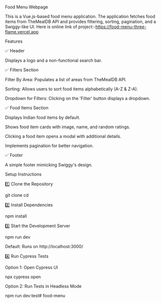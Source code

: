Food Menu Webpage

This is a Vue.js-based food menu application. The application fetches food items from TheMealDB API and provides filtering, sorting, pagination, and a Swiggy-like UI. Here is online link of project:-https://food-menu-three-flame.vercel.app

Features

✅ Header

Displays a logo and a non-functional search bar.

✅ Filters Section

Filter By Area: Populates a list of areas from TheMealDB API.

Sorting: Allows users to sort food items alphabetically (A-Z & Z-A).

Dropdown for Filters: Clicking on the 'Filter' button displays a dropdown.

✅ Food Items Section

Displays Indian food items by default.

Shows food item cards with image, name, and random ratings.

Clicking a food item opens a modal with additional details.

Implements pagination for better navigation.

✅ Footer

A simple footer mimicking Swiggy's design.

 Setup Instructions

1️⃣ Clone the Repository

git clone <your-repo-url>
cd <project-folder>

2️⃣ Install Dependencies

npm install

3️⃣ Start the Development Server

npm run dev

Default: Runs on http://localhost:3000/

4️⃣ Run Cypress Tests

Option 1: Open Cypress UI

npx cypress open

Option 2: Run Tests in Headless Mode

npm run dev:test# food-menu
